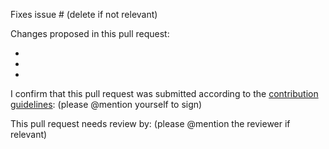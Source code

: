 Fixes issue # (delete if not relevant)

Changes proposed in this pull request:

-

-

-

I confirm that this pull request was submitted according to the [contribution guidelines](/CONTRIBUTING.md): (please @mention yourself to sign)

This pull request needs review by: (please @mention the reviewer if relevant)
